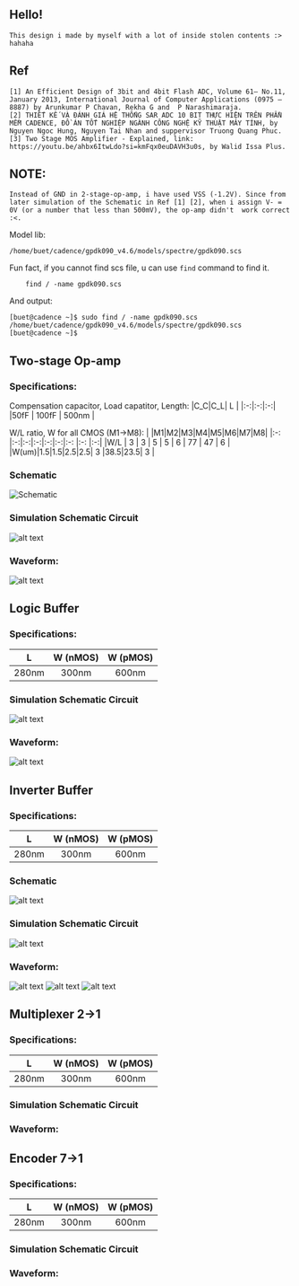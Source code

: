 ## Hello!
	This design i made by myself with a lot of inside stolen contents :> hahaha
## Ref
	[1] An Efficient Design of 3bit and 4bit Flash ADC, Volume 61– No.11, January 2013, International Journal of Computer Applications (0975 – 8887) by Arunkumar P Chavan, Rekha G and  P Narashimaraja.
	[2] THIẾT KẾ VÀ ĐÁNH GIÁ HỆ THỐNG SAR ADC 10 BIT THỰC HIỆN TRÊN PHẦN MỀM CADENCE, ĐỒ ÁN TỐT NGHIỆP NGÀNH CÔNG NGHỆ KỸ THUẬT MÁY TÍNH, by Nguyen Ngoc Hung, Nguyen Tai Nhan and suppervisor Truong Quang Phuc.
	[3] Two Stage MOS Amplifier - Explained, link: https://youtu.be/ahbx6ItwLdo?si=kmFqx0euDAVH3u0s, by Walid Issa Plus.
## NOTE:
	Instead of GND in 2-stage-op-amp, i have used VSS (-1.2V). Since from later simulation of the Schematic in Ref [1] [2], when i assign V- = 0V (or a number that less than 500mV), the op-amp didn't  work correct :<. 

Model lib:

	/home/buet/cadence/gpdk090_v4.6/models/spectre/gpdk090.scs

Fun fact, if you cannot find scs file, u can use ```find``` command to find it.
```
	find / -name gpdk090.scs
```
And output:
```
[buet@cadence ~]$ sudo find / -name gpdk090.scs
/home/buet/cadence/gpdk090_v4.6/models/spectre/gpdk090.scs
[buet@cadence ~]$ 
```
## Two-stage Op-amp
### Specifications:
Compensation capacitor, Load capatitor, Length:
|C_C|C_L| L |
|:-:|:-:|:-:|
|50fF | 100fF | 500nm |

W/L ratio, W for all CMOS (M1->M8):
|     |M1|M2|M3|M4|M5|M6|M7|M8|
|:-:  |:-:|:-:|:-:|:-:|:-:|:-: |:-: |:-:|
|W/L  | 3 | 3 | 5 | 5 | 6 | 77 | 47 | 6 |
|W(um)|1.5|1.5|2.5|2.5| 3 |38.5|23.5| 3 |

### Schematic
![Schematic](./imgs/schematic-2-stage-opamp.png)

### Simulation Schematic Circuit
![alt text](./imgs/image.png)
### Waveform:
![alt text](./imgs/image1.png)

## Logic Buffer
### Specifications:
| L | W (nMOS) | W (pMOS) |
|:-:|:-:|:-:|
| 280nm | 300nm |  600nm |
### Simulation Schematic Circuit
![alt text](./imgs/image3.png)
### Waveform:
![alt text](./imgs/image4.png)


## Inverter Buffer
### Specifications:
| L | W (nMOS) | W (pMOS) |
|:-:|:-:|:-:|
| 280nm | 300nm |  600nm |
### Schematic
![alt text](./imgs/image5.png)
### Simulation Schematic Circuit
![alt text](./imgs/image6.png)
### Waveform:
![alt text](./imgs/image7.png)
![alt text](./imgs/image8.png)
![alt text](./imgs/image9.png)


## Multiplexer 2->1
### Specifications:
| L | W (nMOS) | W (pMOS) |
|:-:|:-:|:-:|
| 280nm | 300nm |  600nm |
### Simulation Schematic Circuit
### Waveform:


## Encoder 7->1
### Specifications:
| L | W (nMOS) | W (pMOS) |
|:-:|:-:|:-:|
| 280nm | 300nm |  600nm |
### Simulation Schematic Circuit
### Waveform: